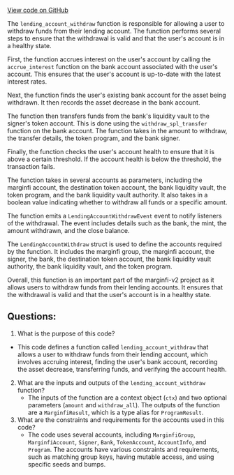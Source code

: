[View code on GitHub](https://github.com/mrgnlabs/marginfi-v2/src/instructions/marginfi_account/withdraw.rs)

The `lending_account_withdraw` function is responsible for allowing a user to withdraw funds from their lending account. The function performs several steps to ensure that the withdrawal is valid and that the user's account is in a healthy state.

First, the function accrues interest on the user's account by calling the `accrue_interest` function on the bank account associated with the user's account. This ensures that the user's account is up-to-date with the latest interest rates.

Next, the function finds the user's existing bank account for the asset being withdrawn. It then records the asset decrease in the bank account.

The function then transfers funds from the bank's liquidity vault to the signer's token account. This is done using the `withdraw_spl_transfer` function on the bank account. The function takes in the amount to withdraw, the transfer details, the token program, and the bank signer.

Finally, the function checks the user's account health to ensure that it is above a certain threshold. If the account health is below the threshold, the transaction fails.

The function takes in several accounts as parameters, including the marginfi account, the destination token account, the bank liquidity vault, the token program, and the bank liquidity vault authority. It also takes in a boolean value indicating whether to withdraw all funds or a specific amount.

The function emits a `LendingAccountWithdrawEvent` event to notify listeners of the withdrawal. The event includes details such as the bank, the mint, the amount withdrawn, and the close balance.

The `LendingAccountWithdraw` struct is used to define the accounts required by the function. It includes the marginfi group, the marginfi account, the signer, the bank, the destination token account, the bank liquidity vault authority, the bank liquidity vault, and the token program.

Overall, this function is an important part of the marginfi-v2 project as it allows users to withdraw funds from their lending accounts. It ensures that the withdrawal is valid and that the user's account is in a healthy state.
## Questions: 
 1. What is the purpose of this code?
   - This code defines a function called `lending_account_withdraw` that allows a user to withdraw funds from their lending account, which involves accruing interest, finding the user's bank account, recording the asset decrease, transferring funds, and verifying the account health.
2. What are the inputs and outputs of the `lending_account_withdraw` function?
   - The inputs of the function are a context object (`ctx`) and two optional parameters (`amount` and `withdraw_all`). The outputs of the function are a `MarginfiResult`, which is a type alias for `ProgramResult`.
3. What are the constraints and requirements for the accounts used in this code?
   - The code uses several accounts, including `MarginfiGroup`, `MarginfiAccount`, `Signer`, `Bank`, `TokenAccount`, `AccountInfo`, and `Program`. The accounts have various constraints and requirements, such as matching group keys, having mutable access, and using specific seeds and bumps.